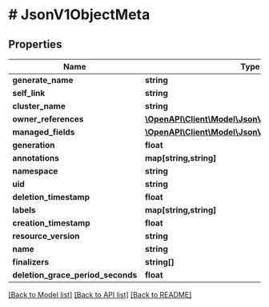 # # JsonV1ObjectMeta

## Properties

Name | Type | Description | Notes
------------ | ------------- | ------------- | -------------
**generate_name** | **string** |  | [optional]
**self_link** | **string** |  | [optional]
**cluster_name** | **string** |  | [optional]
**owner_references** | [**\OpenAPI\Client\Model\JsonV1OwnerReference[]**](JsonV1OwnerReference.md) |  | [optional]
**managed_fields** | [**\OpenAPI\Client\Model\JsonV1ManagedFieldsEntry[]**](JsonV1ManagedFieldsEntry.md) |  | [optional]
**generation** | **float** |  | [optional]
**annotations** | **map[string,string]** |  | [optional]
**namespace** | **string** |  | [optional]
**uid** | **string** |  | [optional]
**deletion_timestamp** | **float** |  | [optional]
**labels** | **map[string,string]** |  | [optional]
**creation_timestamp** | **float** |  | [optional]
**resource_version** | **string** |  | [optional]
**name** | **string** |  | [optional]
**finalizers** | **string[]** |  | [optional]
**deletion_grace_period_seconds** | **float** |  | [optional]

[[Back to Model list]](../../README.md#models) [[Back to API list]](../../README.md#endpoints) [[Back to README]](../../README.md)
